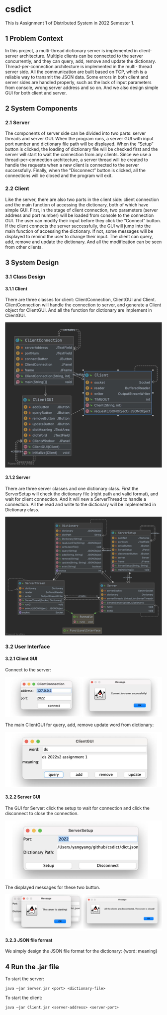 # csdict
This is Assignment 1 of Distributed System in 2022 Semester 1.


## 1 Problem Context
In this project, a multi-thread dictionary server is implemented in client-server architecture. Multiple clients can be connected to the server concurrently, and they can query, add, remove and update the dictionary. Thread-per-connection architecture is implemented in the multi- thread server side. All the communication are built based on TCP, which is a reliable way to transmit the JSON data. Some errors in both client and server sides are handled properly, such as the lack of input parameters from console, wrong server address and so on. And we also design simple GUI for both client and server.

## 2 System Components
### 2.1 Server
The components of server side can be divided into two parts: server threads and server GUI. When the program runs, a server GUI with input port number and dictionary file path will be displayed. When the “Setup” button is clicked, the loading of dictionary file will be checked first and the server will start to wait the connection from any clients.
Since we use a thread-per-connection architecture, a server thread will be created to handle the requests when a new client is connected to the server successfully.
Finally, when the “Disconnect” button is clicked, all the connections will be closed and the program will exit.
### 2.2 Client
Like the server, there are also two parts in the client side: client connection and the main function of accessing the dictionary, both of which have simple GUI.
First, in the stage of client connection, two parameters (server address and port number) will be loaded from console to the connection GUI. The user can modify their input before they click the “Connect” button. If the client connects the server successfully, the GUI will jump into the main function of accessing the dictionary. If not, some messages will be displayed to remind the user to change their input.
The client can query, add, remove and update the dictionary. And all the modification can be seen from other clients.

## 3 System Design 
### 3.1 Class Design 
#### 3.1.1 Client
There are three classes for client: ClientConnection, ClientGUI and Client. ClientConnection will handle the connection to server, and generate a Client object for ClientGUI. And all the function for dictionary are implement in ClientGUI.

![image](https://github.com/yanyy5/csdict/blob/main/pics/clientuml.png)

#### 3.1.2 Server
There are three server classes and one dictionary class. First the ServerSetup will check the dictionary file (right path and valid format), and wait for client connection. And it will new a ServerThread to handle a connection. All the read and write to the dictionary will be implemented in Dictionary class.

![image](https://github.com/yanyy5/csdict/blob/main/pics/serveruml.png)

### 3.2 User Interface
#### 3.2.1  Client GUI 
Connect to the server:

![image](https://github.com/yanyy5/csdict/blob/main/pics/connect.png)

The main ClientGUI for query, add, remove update word from dictionary:

![image](https://github.com/yanyy5/csdict/blob/main/pics/clientgui.png)

#### 3.2.2 Server GUI
The GUI for Server: click the setup to wait for connection and click the disconnect to close the connection.

![image](https://github.com/yanyy5/csdict/blob/main/pics/servergui.png)

The displayed messages for these two button.

![image](https://github.com/yanyy5/csdict/blob/main/pics/servermsg.png)

#### 3.2.3 JSON file format
We simply design the JSON file format for the dictionary: {word: meaning}

## 4 Run the .jar file
To start the server:
```
java –jar Server.jar <port> <dictionary-file>
```
To start the client:
```
java –jar Client.jar <server-address> <server-port>
```
